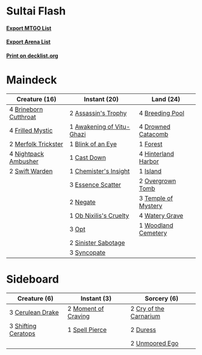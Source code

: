 # Sultai Flash

#### [Export MTGO List](../collection/Sultai%20Flash/Sultai%20Flash.txt)
#### [Export Arena List](../collection/Sultai%20Flash/Sultai%20Flash_arena.txt)
#### [Print on decklist.org](http://decklist.org/?deckmain=2%09Assassin's%20Trophy%0A1%09Awakening%20of%20Vitu-Ghazi%0A1%09Blink%20of%20an%20Eye%0A4%09Breeding%20Pool%0A4%09Brineborn%20Cutthroat%0A1%09Cast%20Down%0A1%09Chemister's%20Insight%0A4%09Drowned%20Catacomb%0A3%09Essence%20Scatter%0A1%09Forest%0A4%09Frilled%20Mystic%0A4%09Hinterland%20Harbor%0A1%09Island%0A2%09Merfolk%20Trickster%0A2%09Negate%0A4%09Nightpack%20Ambusher%0A1%09Ob%20Nixilis's%20Cruelty%0A3%09Opt%0A2%09Overgrown%20Tomb%0A2%09Sinister%20Sabotage%0A2%09Swift%20Warden%0A3%09Syncopate%0A3%09Temple%20of%20Mystery%0A4%09Watery%20Grave%0A1%09Woodland%20Cemetery&deckside=3%09Cerulean%20Drake%0A2%09Cry%20of%20the%20Carnarium%0A2%09Duress%0A2%09Moment%20of%20Craving%0A3%09Shifting%20Ceratops%0A1%09Spell%20Pierce%0A2%09Unmoored%20Ego)
# Maindeck

|                                         Creature (16)                                          |                                            Instant (20)                                            |                                          Land (24)                                           |
|------------------------------------------------------------------------------------------------|----------------------------------------------------------------------------------------------------|----------------------------------------------------------------------------------------------|
|4 [Brineborn Cutthroat](http://gatherer.wizards.com/Pages/Card/Details.aspx?multiverseid=466804)|2 [Assassin's Trophy](http://gatherer.wizards.com/Pages/Card/Details.aspx?multiverseid=452902)      |4 [Breeding Pool](http://gatherer.wizards.com/Pages/Card/Details.aspx?multiverseid=97088)     |
|4 [Frilled Mystic](http://gatherer.wizards.com/Pages/Card/Details.aspx?multiverseid=457318)     |1 [Awakening of Vitu-Ghazi](http://gatherer.wizards.com/Pages/Card/Details.aspx?multiverseid=461079)|4 [Drowned Catacomb](http://gatherer.wizards.com/Pages/Card/Details.aspx?multiverseid=430633) |
|2 [Merfolk Trickster](http://gatherer.wizards.com/Pages/Card/Details.aspx?multiverseid=442944)  |1 [Blink of an Eye](http://gatherer.wizards.com/Pages/Card/Details.aspx?multiverseid=442934)        |1 [Forest](http://gatherer.wizards.com/Pages/Card/Details.aspx?multiverseid=439860)           |
|4 [Nightpack Ambusher](http://gatherer.wizards.com/Pages/Card/Details.aspx?multiverseid=466939) |1 [Cast Down](http://gatherer.wizards.com/Pages/Card/Details.aspx?multiverseid=442969)              |4 [Hinterland Harbor](http://gatherer.wizards.com/Pages/Card/Details.aspx?multiverseid=443128)|
|2 [Swift Warden](http://gatherer.wizards.com/Pages/Card/Details.aspx?multiverseid=439803)       |1 [Chemister's Insight](http://gatherer.wizards.com/Pages/Card/Details.aspx?multiverseid=452782)    |1 [Island](http://gatherer.wizards.com/Pages/Card/Details.aspx?multiverseid=439857)           |
|                                                                                                |3 [Essence Scatter](http://gatherer.wizards.com/Pages/Card/Details.aspx?multiverseid=426754)        |2 [Overgrown Tomb](http://gatherer.wizards.com/Pages/Card/Details.aspx?multiverseid=405103)   |
|                                                                                                |2 [Negate](http://gatherer.wizards.com/Pages/Card/Details.aspx?multiverseid=423707)                 |3 [Temple of Mystery](http://gatherer.wizards.com/Pages/Card/Details.aspx?multiverseid=373571)|
|                                                                                                |1 [Ob Nixilis's Cruelty](http://gatherer.wizards.com/Pages/Card/Details.aspx?multiverseid=461028)   |4 [Watery Grave](http://gatherer.wizards.com/Pages/Card/Details.aspx?multiverseid=405114)     |
|                                                                                                |3 [Opt](http://gatherer.wizards.com/Pages/Card/Details.aspx?multiverseid=442948)                    |1 [Woodland Cemetery](http://gatherer.wizards.com/Pages/Card/Details.aspx?multiverseid=443136)|
|                                                                                                |2 [Sinister Sabotage](http://gatherer.wizards.com/Pages/Card/Details.aspx?multiverseid=452804)      |                                                                                              |
|                                                                                                |3 [Syncopate](http://gatherer.wizards.com/Pages/Card/Details.aspx?multiverseid=442955)              |                                                                                              |


# Sideboard

|                                         Creature (6)                                         |                                         Instant (3)                                          |                                           Sorcery (6)                                           |
|----------------------------------------------------------------------------------------------|----------------------------------------------------------------------------------------------|-------------------------------------------------------------------------------------------------|
|3 [Cerulean Drake](http://gatherer.wizards.com/Pages/Card/Details.aspx?multiverseid=466807)   |2 [Moment of Craving](http://gatherer.wizards.com/Pages/Card/Details.aspx?multiverseid=439736)|2 [Cry of the Carnarium](http://gatherer.wizards.com/Pages/Card/Details.aspx?multiverseid=457214)|
|3 [Shifting Ceratops](http://gatherer.wizards.com/Pages/Card/Details.aspx?multiverseid=466948)|1 [Spell Pierce](http://gatherer.wizards.com/Pages/Card/Details.aspx?multiverseid=425876)     |2 [Duress](http://gatherer.wizards.com/Pages/Card/Details.aspx?multiverseid=14557)               |
|                                                                                              |                                                                                              |2 [Unmoored Ego](http://gatherer.wizards.com/Pages/Card/Details.aspx?multiverseid=452962)        |

